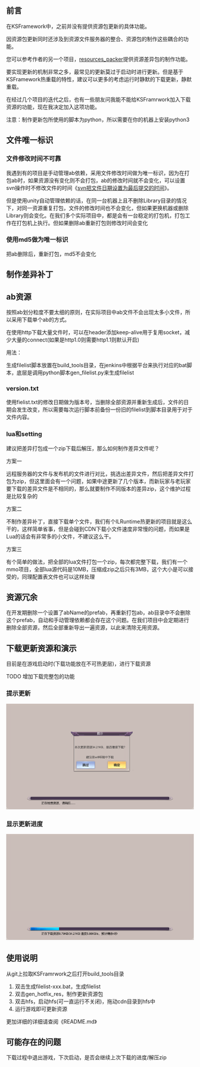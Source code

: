 ## 前言

在KSFramework中，之前并没有提供资源包更新的具体功能。

因资源包更新同时还涉及到资源文件服务器的整合、资源包的制作这些耦合的功能。

您可以参考作者的另一个项目，[resources_packer](https://github.com/mr-kelly/resources_packer)提供资源差异包的制作功能。

要实现更新的机制非常之多，最常见的更新莫过于启动时进行更新。但是基于KSFramework热重载的特性，建议可以更多的考虑运行时静默的下载更新，静默重载。

在经过几个项目的迭代之后，也有一些朋友问我能不能给KSFramrwork加入下载资源的功能，现在我决定加入这项功能。

注意：制作更新包所使用的脚本为python，所以需要在你的机器上安装python3

## 文件唯一标识

### 文件修改时间不可靠

我遇到有的项目是手动管理ab依赖，采用文件修改时间做为唯一标识，因为在打包ab时，如果资源没有变化则不会打包，ab的修改时间就不会变化，可以设置svn操作时不修改文件的时间《[svn把文件日期设置为最后提交的时间](https://www.cnblogs.com/zhaoqingqing/p/14545483.html)》。

但是使用unity自动管理依赖的话，在同一台机器上且不删除Library目录的情况下，对同一资源重复打包，文件的修改时间也不会变化，但如果更换机器或删除Library则会变化。在我们多个实际项目中，都是会有一台稳定的打包机，打包工作在打包机上执行。但如果删除ab重新打包则修改时间会变化

### 使用md5做为唯一标识

把ab删除后，重新打包，md5不会变化



## 制作差异补丁

## ab资源

按照ab划分粒度不要太细的原则，在实际项目中ab文件不会出现太多小文件，所以采用下载单个ab的方式。

在使用http下载大量文件时，可以在header添加keep-alive用于复用socket，减少大量的connect(如果是http1.0则需要http1.1则默认开启)

用法：

生成filelist脚本放置在build_tools目录，在jenkins中根据平台来执行对应的bat脚本，底层是调用python脚本gen_filelist.py来生成filelist

### version.txt

使用fielist.txt的修改日期做为版本号，当删除全部资源并重新生成后，文件的日期会发生改变，所以需要每次运行脚本前备份一份旧的filelist到脚本目录用于对于文件内容。



### lua和setting

建议把差异打包成一个zip下载后解压，那么如何制作差异文件呢？

方案一

远程服务器的文件与发布机的文件进行对比，挑选出差异文件，然后把差异文件打包为zip，但这里面会有一个问题，如果中途更新了几个版本，而新玩家与老玩家要下载的差异文件是不相同的，那么就要制作不同版本的差异zip，这个维护过程是比较复杂的

方案二

不制作差异补丁，直接下载单个文件，我们有个ILRuntime热更新的项目就是这么干的，这样简单省事，但是会碰到CDN下载小文件速度非常慢的问题，而如果是Lua的话会有非常多的小文件，不建议这么干。

方案三

有个简单的做法，把全部的lua文件打包一个zip，每次都完整下载，我们有一个mmo项目，全部lua源代码是10MB，压缩成zip之后只有3MB，这个大小是可以接受的，同理配置表文件也可以这样处理

## 资源冗余

在开发期删除一个设置了abName的prefab，再重新打包ab，ab目录中不会删除这个prefab，自动和手动管理依赖都会存在这个问题。在我们项目中会定期进行删除全部资源，然后全部重新导出一遍资源，以此来清除无用资源。

## 下载更新资源和演示

目前是在游戏启动时(下载功能放在不可热更层)，进行下载资源

TODO 增加下载完整包的功能

### 提示更新

![download_check](../images/advanced/download_check.png)

### 显示更新进度

![download_res](../images/advanced/download_res.png)

## 使用说明

从git上拉取KSFramrwork之后打开build_tools目录

1. 双击生成filelist-xxx.bat，生成filelist
2. 双击gen_hotfix_res，制作更新资源包
3. 双击hfs，启动hfs(可一直运行不关闭)，拖动cdn目录到hfs中
4. 运行游戏即可更新资源

更加详细的详细请查阅《README.md》

## 可能存在的问题

下载过程中退出游戏，下次启动，是否会继续上次下载的进度/解压zip